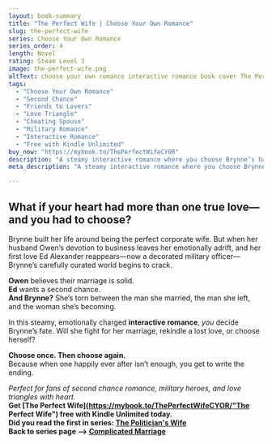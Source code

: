 ```yaml
---
layout: book-summary
title: "The Perfect Wife | Choose Your Own Romance"
slug: the-perfect-wife
series: Choose Your Own Romance
series_order: 4
length: Novel
rating: Steam Level 3
image: the-perfect-wife.png
altText: choose your own romance interactive romance book cover The Perfect Wife by Kenna Shaw Reed
tags:
  - "Choose Your Own Romance"
  - "Second Chance"
  - "Friends to Lovers"
  - "Love Triangle"
  - "Cheating Spouse"
  - "Military Romance"
  - "Interactive Romance"
  - "Free with Kindle Unlimited"
buy_now: "https://mybook.to/ThePerfectWifeCYOR"
description: "A steamy interactive romance where you choose Brynne’s happily ever after. Second chances, military love, and emotional twists await."
meta_description: "A steamy interactive romance where you choose Brynne’s happily ever after. Second chances, military love, and emotional twists await."

---
```

## What if your heart had more than one true love—and you had to choose?

Brynne built her life around being the perfect corporate wife. But when her husband Owen’s devotion to business leaves her emotionally adrift, and her first love Ed Alexander reappears—now a decorated military officer—Brynne’s carefully curated world begins to crack.

**Owen** believes their marriage is solid.  
**Ed** wants a second chance.  
**And Brynne?** She’s torn between the man she married, the man she left, and the woman she’s becoming.

In this steamy, emotionally charged **interactive romance**, *you* decide Brynne’s fate. Will she fight for her marriage, rekindle a lost love, or choose herself?

**Choose once. Then choose again.**  
Because when one happily ever after isn’t enough, you get to write the ending.

_Perfect for fans of second chance romance, military heroes, and love triangles with heart._  
**Get [The Perfect Wife](https://mybook.to/ThePerfectWifeCYOR/"The Perfect Wife") free with Kindle Unlimited today.**  
**Did you read the first in series: [The Politician's Wife](https://mybook.to/ThePoliticiansWife "The Politician's Wife")**  
**Back to series page --> [Complicated Marriage](/series/choose-your-own-wife)**